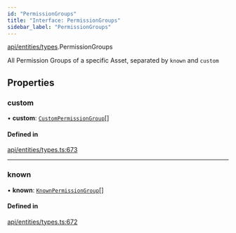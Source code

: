 ```yaml
---
id: "PermissionGroups"
title: "Interface: PermissionGroups"
sidebar_label: "PermissionGroups"
---
```


[api/entities/types](../../../../../modules/API/Entities/Types/Types.md).PermissionGroups

All Permission Groups of a specific Asset, separated by `known` and `custom`

## Properties

### custom

• **custom**: [`CustomPermissionGroup`](../../../../../classes/API/Entities/CustomPermissionGroup/CustomPermissionGroup.md)[]

#### Defined in

[api/entities/types.ts:673](https://github.com/PolymeshAssociation/polymesh-sdk/blob/c8da9dfce/src/api/entities/types.ts#L673)

___

### known

• **known**: [`KnownPermissionGroup`](../../../../../classes/API/Entities/KnownPermissionGroup/KnownPermissionGroup.md)[]

#### Defined in

[api/entities/types.ts:672](https://github.com/PolymeshAssociation/polymesh-sdk/blob/c8da9dfce/src/api/entities/types.ts#L672)
